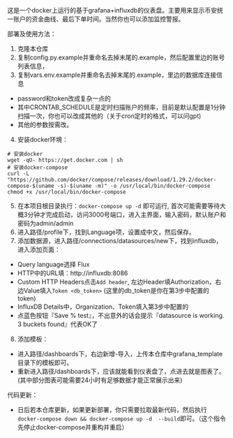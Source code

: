这是一个docker上运行的基于grafana+influxdb的仪表盘。主要用来显示币安统一账户的资金曲线、最后下单时间。当然你也可以添加监控警报。


部署及使用方法：
1. 克隆本仓库
2. 复制config.py.example并重命名去掉末尾的.example，然后配置里边的账号列表信息，
3. 复制vars.env.example并重命名去掉末尾的.example，里边的数据库连接信息
  - password和token改成复杂一点的
  - 其中CRONTAB_SCHEDULE是定时扫描账户的频率，目前是默认配置是1分钟扫描一次，你也可以改成其他的（关于cron定时的格式，可以问gpt)
  - 其他的参数按需改。
4. 安装docker环境：
  ```
  # 安装docker 
  wget -qO- https://get.docker.com | sh
  # 安装docker-compose
  curl -L "https://github.com/docker/compose/releases/download/1.29.2/docker-compose-$(uname -s)-$(uname -m)" -o /usr/local/bin/docker-compose
  chmod +x /usr/local/bin/docker-compose
  ```
5. 在本项目根目录执行：`docker-compose up -d` 即可运行, 首次可能需要等待大概3分钟才完成启动，访问3000号端口，进入主界面，输入密码，默认账户和密码为admin/admin
6. 进入路径/profile下，找到Language项，设置成中文，然后保存。
7. 添加数据源，进入路径/connections/datasources/new下，找到influxdb，进入添加页面：
  - Query language选择 Flux
  - HTTP中的URL填：http://influxdb:8086
  - Custom HTTP Headers点击`Add header`, 左边Header填Authorization，右边Value填入`Token <db_token>` (这里的db_token是你在第3步中配置的token)
  - InfluxDB Details中，Organization、Token填入第3步中配置的
  - 点蓝色按钮『Save % test』，不出意外的话会提示『datasource is working. 3 buckets found』代表OK了
8. 添加模板：
  - 进入路径/dashboards下，右边新增-导入，上传本仓库中grafana_template目录下的模板即可。
  - 重新进入路径/dashboards下，应该就能看到仪表盘了，点进去就是图表了。(其中部分图表可能需要24小时有足够数据才能正常展示出来)



代码更新：
- 日后若本仓库更新，如果更新部署，你只需要拉取最新代码，然后执行`docker-compose down && docker-compose up -d  --build`即可。（这个指令先停止docker-compose并重构并重启）

